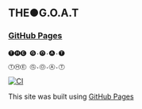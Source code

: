 ## THE●G.O.A.T
### [GitHub Pages](https://pages.github.com)

`🅣🅗🅔 🅖.🅞.🅐.🅣`

`ⓉⒽⒺ Ⓖ.Ⓞ.Ⓐ.Ⓣ`

[![CI](https://github.com/XDream8/revanced-creator/actions/workflows/ci.yml/badge.svg)](https://github.com/XDream8/revanced-creator/actions/workflows/ci.yml)

This site was built using 
[GitHub Pages](https://pages.github.com/)
